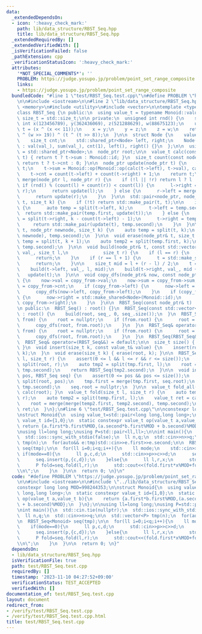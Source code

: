 ```yaml
---
data:
  _extendedDependsOn:
  - icon: ':heavy_check_mark:'
    path: lib/data_structure/RBST_Seq.hpp
    title: lib/data_structure/RBST_Seq.hpp
  _extendedRequiredBy: []
  _extendedVerifiedWith: []
  _isVerificationFailed: false
  _pathExtension: cpp
  _verificationStatusIcon: ':heavy_check_mark:'
  attributes:
    '*NOT_SPECIAL_COMMENTS*': ''
    PROBLEM: https://judge.yosupo.jp/problem/point_set_range_composite
    links:
    - https://judge.yosupo.jp/problem/point_set_range_composite
  bundledCode: "#line 1 \"test/RBST_Seq.test.cpp\"\n#define PROBLEM \"https://judge.yosupo.jp/problem/point_set_range_composite\"\
    \n\n#include <iostream>\n\n#line 2 \"lib/data_structure/RBST_Seq.hpp\"\n\n#include\
    \ <memory>\n#include <utility>\n#include <vector>\n\ntemplate <typename Monoid>\n\
    class RBST_Seq {\n public:\n  using value_t = typename Monoid::value_t;\n  using\
    \ size_t = std::size_t;\n\n private:\n  unsigned int rnd() {\n    static unsigned\
    \ int x(123456789), y(362436069), z(521288629), w(88675123);\n    unsigned int\
    \ t = (x ^ (x << 11));\n    x = y;\n    y = z;\n    z = w;\n    return w = (w\
    \ ^ (w >> 19)) ^ (t ^ (t >> 8));\n  }\n\n  struct Node {\n    value_t val, sum;\n\
    \    size_t cnt;\n    std::shared_ptr<Node> left, right;\n    Node(value_t val_)\
    \ : val(val_), sum(val_), cnt(1), left(), right() {}\n  };\n\n  using node_ptr\
    \ = std::shared_ptr<Node>;\n  node_ptr root;\n\n  value_t calc(const node_ptr&\
    \ t) { return t ? t->sum : Monoid::id; }\n  size_t count(const node_ptr& t) {\
    \ return t ? t->cnt : 0; }\n\n  node_ptr update(node_ptr t) {\n    if (!t) return\
    \ t;\n    t->sum = Monoid::op(Monoid::op(calc(t->left), t->val), calc(t->right));\n\
    \    t->cnt = count(t->left) + count(t->right) + 1;\n    return t;\n  }\n\n  node_ptr\
    \ merge(node_ptr l, node_ptr r) {\n    if (!l || !r) return l ? l : r;\n\n   \
    \ if (rnd() % (count(l) + count(r)) < count(l)) {\n      l->right = merge(l->right,\
    \ r);\n      return update(l);\n    } else {\n      r->left = merge(l, r->left);\n\
    \      return update(r);\n    }\n  }\n\n  std::pair<node_ptr, node_ptr> split(node_ptr\
    \ t, size_t k) {\n    if (!t) return std::make_pair(t, t);\n\n    if (k <= count(t->left))\
    \ {\n      auto temp = split(t->left, k);\n      t->left = temp.second;\n    \
    \  return std::make_pair(temp.first, update(t));\n    } else {\n      auto temp\
    \ = split(t->right, k - count(t->left) - 1);\n      t->right = temp.first;\n \
    \     return std::make_pair(update(t), temp.second);\n    }\n  }\n\n  void insert(node_ptr&\
    \ t, node_ptr newnode, size_t k) {\n    auto temp = split(t, k);\n    t = merge(merge(temp.first,\
    \ newnode), temp.second);\n  }\n\n  void erase(node_ptr& t, size_t k) {\n    auto\
    \ temp = split(t, k + 1);\n    auto temp2 = split(temp.first, k);\n    t = merge(temp2.first,\
    \ temp.second);\n  }\n\n  void build(node_ptr& t, const std::vector<value_t>&\
    \ val_, size_t l,\n             size_t r) {\n    if (l == r) {\n      t = nullptr;\n\
    \      return;\n    }\n    if (r == l + 1) {\n      t = std::make_shared<Node>(val_[l]);\n\
    \      return;\n    }\n\n    size_t mid = l + (r - l) / 2;\n    t = std::make_shared<Node>(val_[mid]);\n\
    \    build(t->left, val_, l, mid);\n    build(t->right, val_, mid + 1, r);\n \
    \   update(t);\n  }\n\n  void copy_dfs(node_ptr& now, const node_ptr& copy_from)\
    \ {\n    now->val = copy_from->val;\n    now->sum = copy_from->sum;\n    now->cnt\
    \ = copy_from->cnt;\n    if (copy_from->left) {\n      now->left = std::make_shared<Node>(Monoid::id);\n\
    \      copy_dfs(now->left, copy_from->left);\n    }\n    if (copy_from->right)\
    \ {\n      now->right = std::make_shared<Node>(Monoid::id);\n      copy_dfs(now->right,\
    \ copy_from->right);\n    }\n  }\n\n  RBST_Seq(const node_ptr& t) : root(t) {}\n\
    \n public:\n  RBST_Seq() : root() {}\n  RBST_Seq(const std::vector<value_t>& seq_)\
    \ : root() {\n    build(root, seq_, 0, seq_.size());\n  }\n  RBST_Seq(const RBST_Seq&\
    \ from) {\n    root = nullptr;\n    if (from.root) {\n      root = std::make_shared<Node>(Monoid::id);\n\
    \      copy_dfs(root, from.root);\n    }\n  }\n  RBST_Seq& operator=(const RBST_Seq&\
    \ from) {\n    root = nullptr;\n    if (from.root) {\n      root = std::make_shared<Node>(Monoid::id);\n\
    \      copy_dfs(root, from.root);\n    }\n  }\n  RBST_Seq(RBST_Seq&&) = default;\n\
    \  RBST_Seq& operator=(RBST_Seq&&) = default;\n\n  size_t size() { return count(root);\
    \ }\n  void insert(size_t k, const value_t& value) {\n    insert(root, std::make_shared<Node>(value),\
    \ k);\n  }\n  void erase(size_t k) { erase(root, k); }\n\n  RBST_Seq split(size_t\
    \ l, size_t r) {\n    assert(0 <= l && l <= r && r <= size());\n    auto tmp =\
    \ split(root, r);\n    auto tmp2 = split(tmp.first, l);\n    root = merge(tmp2.first,\
    \ tmp.second);\n    return RBST_Seq(tmp2.second);\n  }\n\n  void insert(size_t\
    \ pos, RBST_Seq seq) {\n    assert(0 <= pos && pos <= size());\n    auto tmp =\
    \ split(root, pos);\n    tmp.first = merge(tmp.first, seq.root);\n    root = merge(tmp.first,\
    \ tmp.second);\n    seq.root = nullptr;\n  }\n\n  value_t fold_all() { return\
    \ calc(root); }\n  value_t fold(size_t l, size_t r) {\n    auto temp = split(root,\
    \ r);\n    auto temp2 = split(temp.first, l);\n    value_t ret = calc(temp2.second);\n\
    \    root = merge(merge(temp2.first, temp2.second), temp.second);\n\n    return\
    \ ret;\n  }\n};\n#line 6 \"test/RBST_Seq.test.cpp\"\n\nconstexpr long long MOD=998244353;\n\
    \nstruct Monoid{\n  using value_t=std::pair<long long,long long>;\n  static constexpr\
    \ value_t id={1,0};\n  static constexpr value_t op(value_t a,value_t b){\n   \
    \ return {a.first*b.first%MOD,(a.second*b.first%MOD + b.second)%MOD};\n  }\n};\n\
    \nusing ll=long long;\nusing P=std::pair<ll,ll>;\n\nint main(){\n  std::cin.tie(nullptr);\n\
    \  std::ios::sync_with_stdio(false);\n  ll n,q;\n  std::cin>>n>>q;\n\n  std::vector<P>\
    \ tmp(n);\n  for(auto&& e:tmp)std::cin>>e.first>>e.second;\n\n  RBST_Seq<Monoid>\
    \ seq(tmp);\n\n  for(ll i=0;i<q;i++){\n    ll mode;\n    std::cin>>mode;\n   \
    \ if(mode==0){\n      ll p,c,d;\n      std::cin>>p>>c>>d;\n      seq.erase(p);\n\
    \      seq.insert(p,{c,d});\n    }else{\n      ll l,r,x;\n      std::cin>>l>>r>>x;\n\
    \      P fold=seq.fold(l,r);\n      std::cout<<(fold.first*x%MOD+fold.second)%MOD<<\"\
    \\n\";\n    }\n  }\n\n  return 0; \n}\n"
  code: "#define PROBLEM \"https://judge.yosupo.jp/problem/point_set_range_composite\"\
    \n\n#include <iostream>\n\n#include \"../lib/data_structure/RBST_Seq.hpp\"\n\n\
    constexpr long long MOD=998244353;\n\nstruct Monoid{\n  using value_t=std::pair<long\
    \ long,long long>;\n  static constexpr value_t id={1,0};\n  static constexpr value_t\
    \ op(value_t a,value_t b){\n    return {a.first*b.first%MOD,(a.second*b.first%MOD\
    \ + b.second)%MOD};\n  }\n};\n\nusing ll=long long;\nusing P=std::pair<ll,ll>;\n\
    \nint main(){\n  std::cin.tie(nullptr);\n  std::ios::sync_with_stdio(false);\n\
    \  ll n,q;\n  std::cin>>n>>q;\n\n  std::vector<P> tmp(n);\n  for(auto&& e:tmp)std::cin>>e.first>>e.second;\n\
    \n  RBST_Seq<Monoid> seq(tmp);\n\n  for(ll i=0;i<q;i++){\n    ll mode;\n    std::cin>>mode;\n\
    \    if(mode==0){\n      ll p,c,d;\n      std::cin>>p>>c>>d;\n      seq.erase(p);\n\
    \      seq.insert(p,{c,d});\n    }else{\n      ll l,r,x;\n      std::cin>>l>>r>>x;\n\
    \      P fold=seq.fold(l,r);\n      std::cout<<(fold.first*x%MOD+fold.second)%MOD<<\"\
    \\n\";\n    }\n  }\n\n  return 0; \n}"
  dependsOn:
  - lib/data_structure/RBST_Seq.hpp
  isVerificationFile: true
  path: test/RBST_Seq.test.cpp
  requiredBy: []
  timestamp: '2023-11-10 04:27:52+09:00'
  verificationStatus: TEST_ACCEPTED
  verifiedWith: []
documentation_of: test/RBST_Seq.test.cpp
layout: document
redirect_from:
- /verify/test/RBST_Seq.test.cpp
- /verify/test/RBST_Seq.test.cpp.html
title: test/RBST_Seq.test.cpp
---
```

